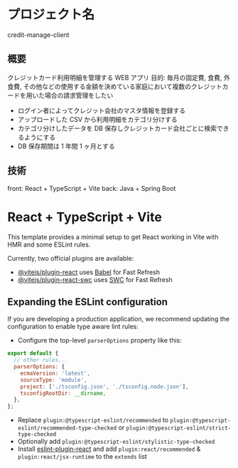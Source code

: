 # プロジェクト名

credit-manage-client

## 概要

クレジットカード利用明細を管理する WEB アプリ
目的: 毎月の固定費, 食費, 外食費, その他などの使用する金額を決めている家庭において複数のクレジットカードを用いた場合の請求管理をしたい

- ログイン者によってクレジット会社のマスタ情報を登録する
- アップロードした CSV から利用明細をカテゴリ分けする
- カテゴリ分けしたデータを DB 保存しクレジットカード会社ごとに検索できるようにする
- DB 保存期間は 1 年間 1 ヶ月とする

## 技術

front: React + TypeScript + Vite
back: Java + Spring Boot

# React + TypeScript + Vite

This template provides a minimal setup to get React working in Vite with HMR and some ESLint rules.

Currently, two official plugins are available:

- [@vitejs/plugin-react](https://github.com/vitejs/vite-plugin-react/blob/main/packages/plugin-react/README.md) uses [Babel](https://babeljs.io/) for Fast Refresh
- [@vitejs/plugin-react-swc](https://github.com/vitejs/vite-plugin-react-swc) uses [SWC](https://swc.rs/) for Fast Refresh

## Expanding the ESLint configuration

If you are developing a production application, we recommend updating the configuration to enable type aware lint rules:

- Configure the top-level `parserOptions` property like this:

```js
export default {
  // other rules...
  parserOptions: {
    ecmaVersion: 'latest',
    sourceType: 'module',
    project: ['./tsconfig.json', './tsconfig.node.json'],
    tsconfigRootDir: __dirname,
  },
};
```

- Replace `plugin:@typescript-eslint/recommended` to `plugin:@typescript-eslint/recommended-type-checked` or `plugin:@typescript-eslint/strict-type-checked`
- Optionally add `plugin:@typescript-eslint/stylistic-type-checked`
- Install [eslint-plugin-react](https://github.com/jsx-eslint/eslint-plugin-react) and add `plugin:react/recommended` & `plugin:react/jsx-runtime` to the `extends` list
